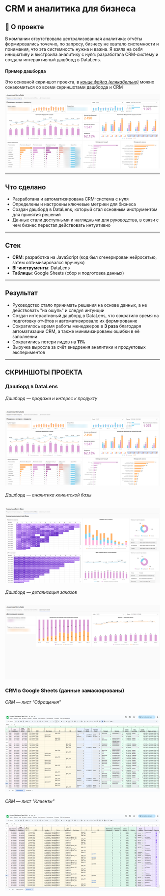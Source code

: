 # CRM и аналитика для бизнеса

## 📌 О проекте
В компании отсутствовала централизованная аналитика: отчёты формировались точечно, по запросу, бизнесу не хватало системности и понимания, что эта системность нужна и важна.
Я взяла на себя инициативу и выстроила аналитику с нуля: разработала CRM-систему и создала интерактивный дашборд в DataLens.  

#### Пример дашборда
Это основной скриншот проекта, в [*конце файла (кликабельно)*](#СКРИНШОТЫ-ПРОЕКТА) можно ознакомиться со всеми скриншотами дашборда и CRM

![Дашборд — продажи и интерес к продукту](./screenshots/dashboard01.png)  

---

## Что сделано

- Разработана и автоматизирована CRM-система с нуля
- Определены и настроены ключевые метрики для бизнеса  
- Создан дашборд в DataLens, который стал основным инструментом для принятия решений  
- Данные стали доступными и наглядными для руководства, в связи с чем бизнес перестал действовать интуитивно

---

## Стек

- **CRM**: разработка на JavaScript (код был сгенерирован нейросетью, затем оптимизировался вручную)  
- **BI-инструменты**: DataLens
- **Таблицы**: Google Sheets (сбор и подготовка данных)

---

## Результат

- Руководство стало принимать решения на основе данных, а не действовать "на ощупь" и следуя интуиции 
- Создан интерактивный дашборд в DataLens, что сократило время на подготовку отчётов и автоматизировало их формирование
- Сократилось время работы менеджеров в **3 раза** благодаря автоматизации CRM, а также минимизированы ошибки в её заполнении
- Сократились потери лидов на **11%**
- Выручка выросла за счёт внедрения аналитики и продуктовых экспериментов

---

## СКРИНШОТЫ ПРОЕКТА

### Дашборд в DataLens
###### Дашборд — продажи и интерес к продукту
![Дашборд — продажи и интерес к продукту](./screenshots/dashboard01.png)  

###### Дашборд — аналитика клиентской базы
![Дашборд — аналитика клиентской базы](./screenshots/dashboard02.png)  

###### Дашборд — детализация заказов
![Дашборд — детализация заказов](./screenshots/dashboard3.png)  

### CRM в Google Sheets (данные замаскированы)

###### CRM — лист "Обращения"
![CRM — лист "Обращения"](./screenshots/crm_requests.png)  

###### CRM — лист "Клиенты"
![CRM — лист "Клиенты"](./screenshots/crm_clients.png)  
